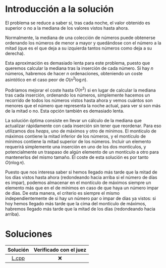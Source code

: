 # Introducción a la solución

El problema se reduce a saber si, tras cada noche, el valor obtenido es
superior o no a la mediana de los valores vistos hasta ahora.

Normalmente, la mediana de una colección de números puede obtenerse ordenando
los números de menor a mayor y quedándose con el número a la mitad (que es el
que deja a su izquierda tantos números como deja a su derecha).

Esta aproximación es demasiado lenta para este problema, puesto que queremos
calcular la mediana tras la inserción de cada número. Si hay $n$ números,
habremos de hacer $n$ ordenaciones, obteniendo un coste asintótico en el caso
peor de $O(n^{2} \log n)$.

Podríamos mejorar el coste hasta $O(n^2)$ si en lugar de calcular la mediana
tras cada inserción, ordenando los números, simplemente hacemos un recorrido de
todos los números vistos hasta ahora y vemos cuántos son menores que el número
que representa la noche actual, para ver si son más de la mitad o no. Esta
opción también es demasiado lenta.

La solución óptima consiste en llevar un cálculo de la mediana que actualizar
rápidamente con cada inserción sin tener que reordenar. Para eso utilizamos dos
*heaps*, uno de máximos y otro de mínimos. El montículo de máximos contiene la
mitad inferior de los números, y el montículo de mínimos contiene la mitad
superior de los números. Incluir un elemento requerirá simplemente una
inserción en uno de los dos montículos, y potencialmente un traspaso de algún
elemento de un montículo a otro para mantenerlos del mismo tamaño. El coste de
esta solución es por tanto $O(n \log n)$.

Puesto que nos interesa saber si hemos llegado más tarde que la mitad de los
días vistos hasta ahora (redondeando hacia arriba si el número de días es
impar), podemos almacenar en el montículo de máximos siempre un elemento más
que en el de mínimos en caso de que haya un número impar de días. De esta
manera, el criterio es siempre el mismo independientemente de si hay un número
par o impar de días ya vistos: si hoy hemos llegado más tarde que la cima del
montículo de máximos, habremos llegado más tarde que la mitad de los días
(redondeando hacia arriba).

# Soluciones

| Solución | Verificado con el juez |
| :------: | :--------------------: |
| [L.cpp](src/L.cpp) | :x: |

